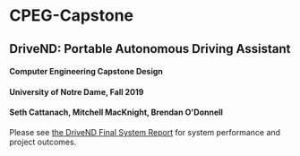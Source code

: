 # CPEG-Capstone

## DriveND: Portable Autonomous Driving Assistant
#### Computer Engineering Capstone Design
#### University of Notre Dame, Fall 2019
#### Seth Cattanach, Mitchell MacKnight, Brendan O'Donnell

Please see [the DriveND Final System Report](https://github.com/scattana/DriveND/blob/main/DriveND%20-%20Final%20Report.pdf) for system performance and project outcomes.
